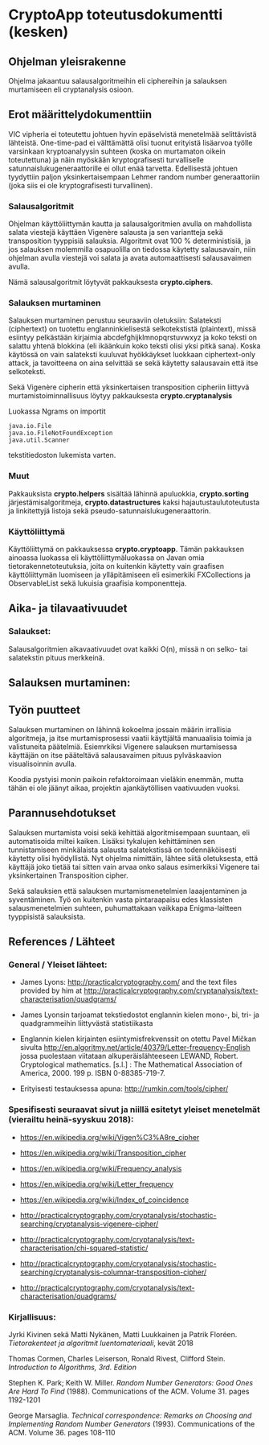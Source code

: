 # CryptoApp toteutusdokumentti (kesken)

## Ohjelman yleisrakenne

Ohjelma jakaantuu salausalgoritmeihin eli ciphereihin ja salauksen murtamiseen eli cryptanalysis osioon.

## Erot määrittelydokumenttiin

VIC vipheria ei toteutettu johtuen hyvin epäselvistä menetelmää selittävistä lähteistä. One-time-pad ei välttämättä olisi tuonut erityistä lisäarvoa työlle varsinkaan kryptoanalyysin suhteen (koska on murtamaton oikein toteutettuna) ja näin myöskään kryptografisesti turvalliselle satunnaislukugeneraattorille ei ollut enää tarvetta. Edellisestä johtuen tyydyttiin paljon yksinkertaisempaan Lehmer random number generaattoriin (joka siis ei ole kryptografisesti turvallinen).

### Salausalgoritmit

Ohjelman käyttöliittymän kautta ja salausalgoritmien avulla on mahdollista salata viestejä käyttäen Vigenère salausta ja sen variantteja sekä transposition tyyppisiä salauksia. Algoritmit ovat 100 % deterministisiä, ja jos salauksen molemmilla osapuolilla on tiedossa käytetty salausavain, niin ohjelman avulla viestejä voi salata ja avata automaattisesti salausavaimen avulla.

Nämä salausalgoritmit löytyvät pakkauksesta **crypto.ciphers**.

### Salauksen murtaminen

Salauksen murtaminen perustuu seuraaviin oletuksiin: Salateksti (ciphertext) on tuotettu englanninkielisestä selkotekstistä (plaintext), missä esiintyy pelkästään kirjaimia abcdefghijklmnopqrstuvwxyz ja koko teksti on salattu yhtenä blokkina (eli ikäänkuin koko teksti olisi yksi pitkä sana). Koska käytössä on vain salateksti kuuluvat hyökkäykset luokkaan ciphertext-only attack, ja tavoitteena on aina selvittää se sekä käytetty salausavain että itse selkoteksti.

Sekä Vigenère cipherin että yksinkertaisen transposition cipheriin liittyvä murtamistoiminnallisuus löytyy pakkauksesta **crypto.cryptanalysis**

Luokassa Ngrams on importit 

    java.io.File 
    java.io.FileNotFoundException
    java.util.Scanner 
    
tekstitiedoston lukemista varten.

### Muut

Pakkauksista **crypto.helpers** sisältää lähinnä apuluokkia, **crypto.sorting** järjestämisalgoritmeja, **crypto.datastructures** kaksi hajautustaulutoteutusta ja linkitettyjä listoja sekä pseudo-satunnaislukugeneraattorin. 

### Käyttöliittymä

Käyttöliittymä on pakkauksessa **crypto.cryptoapp**. Tämän pakkauksen ainoassa luokassa eli käyttöliittymäluokassa on Javan omia tietorakennetoteutuksia, joita on kuitenkin käytetty vain graafisen käyttöliittymän luomiseen ja ylläpitämiseen eli esimerkiki  FXCollections ja ObservableList sekä lukuisia graafisia komponentteja.

## Aika- ja tilavaativuudet

### Salaukset:

Salausalgoritmien aikavaativuudet ovat kaikki O(n), missä n on selko- tai salatekstin pituus merkkeinä.


## Salauksen murtaminen:



## Työn puutteet

Salauksen murtaminen on lähinnä kokoelma jossain määrin irrallisia algoritmeja, ja itse murtamisprosessi vaatii käyttjältä manuaalisia toimia ja valistuneita päätelmiä. Esiemrkiksi Vigenere salauksen murtamisessa  käyttäjän on itse pääteltävä salausavaimen pituus pylväskaavion visualisoinnin avulla.

Koodia pystyisi monin paikoin refaktoroimaan vieläkin enemmän, mutta tähän ei ole jäänyt aikaa, projektin ajankäytöllisen vaativuuden vuoksi.

## Parannusehdotukset

Salauksen murtamista voisi sekä kehittää algoritmisempaan suuntaan, eli automatisoida miltei kaiken. Lisäksi tykalujen kehittäminen sen tunnistamiseen minkälaista salausta salatekstissä on todennäköisesti käytetty olisi hyödyllistä. Nyt ohjelma nimittäin, lähtee siitä oletuksesta, että käyttäjä joko tietää tai sitten vain arvaa onko salaus esimerkiksi Vigenere tai yksinkertainen Transposition cipher.

Sekä salauksien että salauksen murtamismenetelmien laaajentaminen ja syventäminen. Työ on kuitenkin vasta pintaraapaisu edes klassisten salausmenetelmien suhteen, puhumattakaan vaikkapa Enigma-laitteen tyyppisistä salauksista.


## References / Lähteet

### General / Yleiset lähteet:

* James Lyons: http://practicalcryptography.com/ and the text files provided by him at http://practicalcryptography.com/cryptanalysis/text-characterisation/quadgrams/

* James Lyonsin tarjoamat tekstiedostot englannin kielen mono-, bi, tri- ja quadgrammeihin liittyvästä statistiikasta

* Englannin kielen kirjainten esiintymisfrekvenssit on otettu Pavel Mičkan sivulta http://en.algoritmy.net/article/40379/Letter-frequency-English jossa puolestaan viitataan alkuperäislähteeseen LEWAND, Robert. Cryptological mathematics. [s.l.] : The Mathematical Association of America, 2000. 199 p. ISBN 0-88385-719-7.

* Erityisesti testauksessa apuna: http://rumkin.com/tools/cipher/

### Spesifisesti seuraavat sivut ja niillä esitetyt yleiset menetelmät (vierailtu heinä-syyskuu 2018):

* https://en.wikipedia.org/wiki/Vigen%C3%A8re_cipher

* https://en.wikipedia.org/wiki/Transposition_cipher

* https://en.wikipedia.org/wiki/Frequency_analysis

* https://en.wikipedia.org/wiki/Letter_frequency

* https://en.wikipedia.org/wiki/Index_of_coincidence

* http://practicalcryptography.com/cryptanalysis/stochastic-searching/cryptanalysis-vigenere-cipher/

* http://practicalcryptography.com/cryptanalysis/text-characterisation/chi-squared-statistic/

* http://practicalcryptography.com/cryptanalysis/stochastic-searching/cryptanalysis-columnar-transposition-cipher/

* http://practicalcryptography.com/cryptanalysis/text-characterisation/quadgrams/

### Kirjallisuus:

Jyrki Kivinen sekä Matti Nykänen, Matti Luukkainen ja Patrik Floréen. *Tietorakenteet ja algoritmit luentomateriaali*, kevät 2018

Thomas Cormen, Charles Leiserson, Ronald Rivest, Clifford Stein. *Introduction to Algorithms, 3rd. Edition*

Stephen K. Park; Keith W. Miller. *Random Number Generators: Good Ones Are Hard To Find* (1988). Communications of the ACM. Volume 31. pages 1192-1201

George Marsaglia. *Technical correspondence: Remarks on Choosing and Implementing Random Number Generators* (1993). Communications of the ACM. Volume 36. pages 108-110
